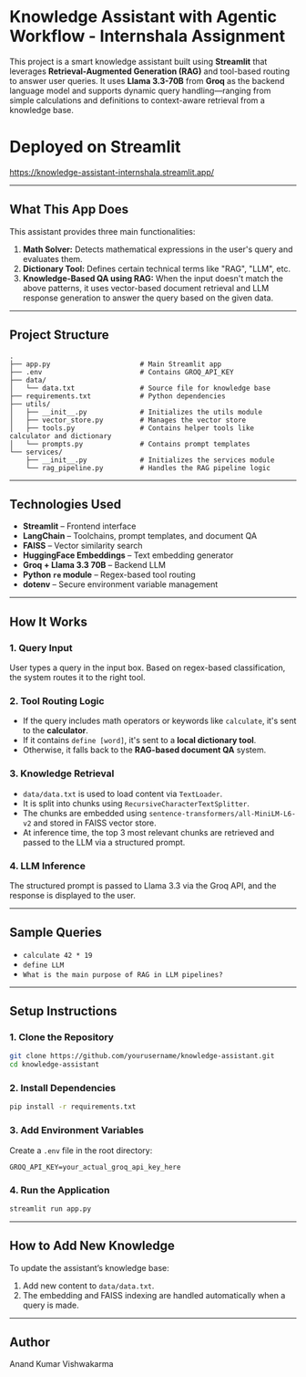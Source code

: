 # Knowledge Assistant with Agentic Workflow - Internshala Assignment

This project is a smart knowledge assistant built using **Streamlit** that leverages **Retrieval-Augmented Generation (RAG)** and tool-based routing to answer user queries. It uses **Llama 3.3-70B** from **Groq** as the backend language model and supports dynamic query handling—ranging from simple calculations and definitions to context-aware retrieval from a knowledge base.

# Deployed on Streamlit
https://knowledge-assistant-internshala.streamlit.app/

---

## What This App Does

This assistant provides three main functionalities:

1. **Math Solver:** Detects mathematical expressions in the user's query and evaluates them.
2. **Dictionary Tool:** Defines certain technical terms like "RAG", "LLM", etc.
3. **Knowledge-Based QA using RAG:** When the input doesn't match the above patterns, it uses vector-based document retrieval and LLM response generation to answer the query based on the given data.

---

## Project Structure

```
.
├── app.py                      # Main Streamlit app
├── .env                        # Contains GROQ_API_KEY
├── data/
│   └── data.txt                # Source file for knowledge base
├── requirements.txt            # Python dependencies
├── utils/
│   ├── __init__.py             # Initializes the utils module
│   ├── vector_store.py         # Manages the vector store
│   ├── tools.py                # Contains helper tools like calculator and dictionary
│   └── prompts.py              # Contains prompt templates
└── services/
    ├── __init__.py             # Initializes the services module
    └── rag_pipeline.py         # Handles the RAG pipeline logic

```

---

## Technologies Used

* **Streamlit** – Frontend interface
* **LangChain** – Toolchains, prompt templates, and document QA
* **FAISS** – Vector similarity search
* **HuggingFace Embeddings** – Text embedding generator
* **Groq + Llama 3.3 70B** – Backend LLM
* **Python `re` module** – Regex-based tool routing
* **dotenv** – Secure environment variable management

---

## How It Works

### 1. **Query Input**

User types a query in the input box. Based on regex-based classification, the system routes it to the right tool.

### 2. **Tool Routing Logic**

* If the query includes math operators or keywords like `calculate`, it's sent to the **calculator**.
* If it contains `define [word]`, it's sent to a **local dictionary tool**.
* Otherwise, it falls back to the **RAG-based document QA** system.

### 3. **Knowledge Retrieval**

* `data/data.txt` is used to load content via `TextLoader`.
* It is split into chunks using `RecursiveCharacterTextSplitter`.
* The chunks are embedded using `sentence-transformers/all-MiniLM-L6-v2` and stored in FAISS vector store.
* At inference time, the top 3 most relevant chunks are retrieved and passed to the LLM via a structured prompt.

### 4. **LLM Inference**

The structured prompt is passed to Llama 3.3 via the Groq API, and the response is displayed to the user.

---

## Sample Queries

* `calculate 42 * 19`
* `define LLM`
* `What is the main purpose of RAG in LLM pipelines?`

---

## Setup Instructions

### 1. **Clone the Repository**

```bash
git clone https://github.com/yourusername/knowledge-assistant.git
cd knowledge-assistant
```

### 2. **Install Dependencies**

```bash
pip install -r requirements.txt
```

### 3. **Add Environment Variables**

Create a `.env` file in the root directory:

```
GROQ_API_KEY=your_actual_groq_api_key_here
```

### 4. **Run the Application**

```bash
streamlit run app.py
```

---

## How to Add New Knowledge

To update the assistant’s knowledge base:

1. Add new content to `data/data.txt`.
2. The embedding and FAISS indexing are handled automatically when a query is made.

---

## Author
Anand Kumar Vishwakarma


